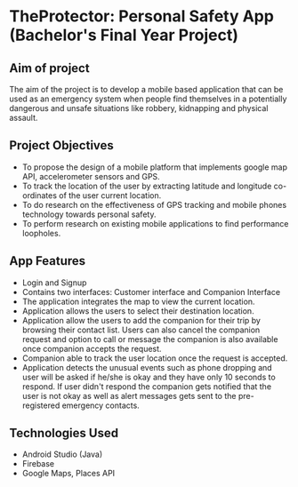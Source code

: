 # TheProtector: Personal Safety App (Bachelor's Final Year Project)
## Aim of project
The aim of the project is to develop a mobile based application that can be used as an emergency system when people find themselves in a potentially dangerous and unsafe situations like robbery, kidnapping and physical assault.

## Project Objectives
 - To propose the design of a mobile platform that implements google map API, accelerometer sensors and GPS. 
 - To track the location of the user by extracting latitude and longitude co-ordinates of the user current location.
 - To do research on the effectiveness of GPS tracking and mobile phones technology towards personal safety. 
 - To perform research on existing mobile applications to find performance loopholes. 
 
## App Features
 - Login and Signup
 - Contains two interfaces: Customer interface and Companion Interface
 - The application integrates the map to view the current location.
 - Application allows the users to select their destination location.
 - Application allow the users to add the companion for their trip by browsing their contact list. Users can also cancel the companion request and option to call or message the companion is also available once companion accepts the request.
 - Companion able to track the user location once the request is accepted. 
 - Application detects the unusual events such as phone dropping and user will be asked if he/she is okay and they have only 10 seconds to respond. If user didn't 
 respond the companion gets notified that the user is not okay as well as alert messages gets sent to the pre-registered emergency contacts.
 
 ## Technologies Used
  - Android Studio (Java)
  - Firebase
  - Google Maps, Places API
  





